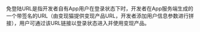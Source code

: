 免登陆URL是指开发者自有App用户在登录状态下时，开发者在App服务端生成的一个带签名的URL（由变现猫提供变现产品URL，开发者添加用户信息参数进行拼接），用户可通过该URL链接以登录状态进入并使用变现产品。

